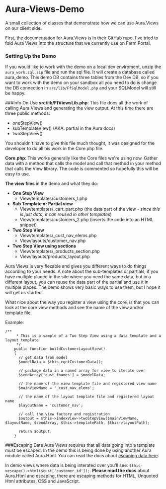 # Aura-Views-Demo
A small collection of classes that demonstrate how we can use Aura.Views on our client side.

First, the documentation for Aura.Views is in their [GitHub repo](https://github.com/auraphp/Aura.View). I've tried to fold Aura Views into the structure that we currently use on Farm Portal.
### Setting Up the Demo
If you would like to work with the demo on a local dev enviroment, unzip the `aura_work.sql.zip` file and run the sql file. It will create a database called aura_demo. This demo DB contains three tables from the Dev DB, so if you want to work with the demo on your sandbox all you need to do is change the DB connection in `src/lib/FfSqlModel.php` and your SQLModel will still be happy.

###Info On Use
**src/lib/FfViewsLib.php**: This file does all the work of calling Aura.Views and generating the view output. At this time there are three public methods:
- oneStepView()
- subTemplateView() (AKA: partial in the Aura docs)
- twoStepView()

You shouldn't have to give this file much thought, it was designed for the developer to do all his work in the Core.php file.

**Core.php**: This works generally like the Core files we're using now. Gather data with a method that calls the model and call that method in your method that calls the View library. The code is commented so hopefully this will be easy to use.

**The view files** in the demo and what they do:
- **One Step View**
  - View/templates/customers_1.php
- **Sub Template or Partial view**
  - View/templates/_cart_part.php (the data part of the view - *since this is just data, it can reused in other templates*)
  - View/templates/customers_2.php (inserts the code into an HTML snippet)
- **Two Step View**
  - View/templates/_cust_nav_elems.php
  - View/layouts/customer_nav.php
- **Two Step View using sections**
  - View/templates/_products_section.php
  - View/layouts/products_layout.php

Aura Views is very flexable and gives you different ways to do things according to your needs. A note about the sub-templates or partials, if you have multiple placed in the site where you need the same data, but in a different layout, you can reuse the data part of the partial and use it in multiple places. The demo shows very basic ways to use them, but I hope it will get us started. 

What nice about the way you register a view using the core, is that you can look at the core view methods and see the name of the view and/or template file. 

Example:
```
/**
     * This is a sample of a Two Step View using a data template and a layout template
     */
    public function buildCustomerLayoutView()
    {
      // get data from model
      $modelData = $this->getCustomerData();
      
      // package data in a named array for view to iterate over
      $sendArray['cust_fnames'] = $modelData;
      
      // the name of the view template file and registered view name
      $mainViewName = '_cust_nav_elems';
      
      // the name of the layout template file and registered layout name
      $layoutName = 'customer_nav';
      
      // call the view factory and registration
      $output = $this->indexView->twoStepView($mainViewName, $layoutName, $sendArray, $this->templatePath, $this->layoutPath);

      return $output;
    }
```
###Escaping Data
Aura Views requires that all data going into a template must be escaped. In the demo this is being done by using another Aura module called Aura.Html. You can read the docs about [escaping data here](https://github.com/auraphp/Aura.Html#escaping).

In demo views where data is being interated over you'll see: `$this->escape()->html($cust['customer_id']);`. **Please read the docs** about Aura.Html and escaping, there are escaping methods for HTML, Unquoted Html attributes, CSS and JavaScript.
